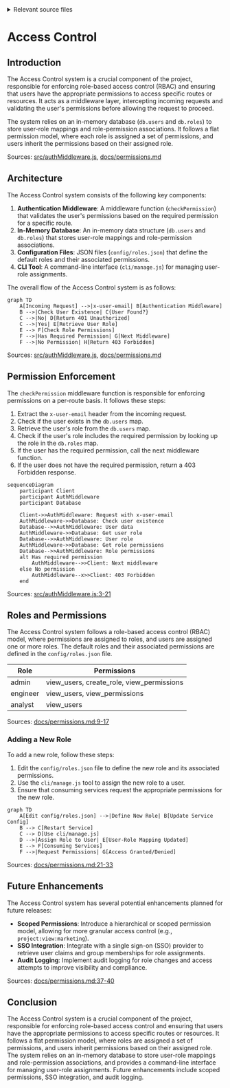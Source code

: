 <details>
<summary>Relevant source files</summary>

The following files were used as context for generating this wiki page:

- [src/authMiddleware.js](https://github.com/agattani123/access-control-service/blob/main/src/authMiddleware.js)
- [docs/permissions.md](https://github.com/agattani123/access-control-service/blob/main/docs/permissions.md)
</details>

# Access Control

## Introduction

The Access Control system is a crucial component of the project, responsible for enforcing role-based access control (RBAC) and ensuring that users have the appropriate permissions to access specific routes or resources. It acts as a middleware layer, intercepting incoming requests and validating the user's permissions before allowing the request to proceed.

The system relies on an in-memory database (`db.users` and `db.roles`) to store user-role mappings and role-permission associations. It follows a flat permission model, where each role is assigned a set of permissions, and users inherit the permissions based on their assigned role.

Sources: [src/authMiddleware.js](), [docs/permissions.md]()

## Architecture

The Access Control system consists of the following key components:

1. **Authentication Middleware**: A middleware function (`checkPermission`) that validates the user's permissions based on the required permission for a specific route.
2. **In-Memory Database**: An in-memory data structure (`db.users` and `db.roles`) that stores user-role mappings and role-permission associations.
3. **Configuration Files**: JSON files (`config/roles.json`) that define the default roles and their associated permissions.
4. **CLI Tool**: A command-line interface (`cli/manage.js`) for managing user-role assignments.

The overall flow of the Access Control system is as follows:

```mermaid
graph TD
    A[Incoming Request] -->|x-user-email| B[Authentication Middleware]
    B -->|Check User Existence| C{User Found?}
    C -->|No| D[Return 401 Unauthorized]
    C -->|Yes| E[Retrieve User Role]
    E --> F[Check Role Permissions]
    F -->|Has Required Permission| G[Next Middleware]
    F -->|No Permission| H[Return 403 Forbidden]
```

Sources: [src/authMiddleware.js](), [docs/permissions.md]()

## Permission Enforcement

The `checkPermission` middleware function is responsible for enforcing permissions on a per-route basis. It follows these steps:

1. Extract the `x-user-email` header from the incoming request.
2. Check if the user exists in the `db.users` map.
3. Retrieve the user's role from the `db.users` map.
4. Check if the user's role includes the required permission by looking up the role in the `db.roles` map.
5. If the user has the required permission, call the next middleware function.
6. If the user does not have the required permission, return a 403 Forbidden response.

```mermaid
sequenceDiagram
    participant Client
    participant AuthMiddleware
    participant Database

    Client->>AuthMiddleware: Request with x-user-email
    AuthMiddleware->>Database: Check user existence
    Database-->>AuthMiddleware: User data
    AuthMiddleware->>Database: Get user role
    Database-->>AuthMiddleware: User role
    AuthMiddleware->>Database: Get role permissions
    Database-->>AuthMiddleware: Role permissions
    alt Has required permission
        AuthMiddleware-->>Client: Next middleware
    else No permission
        AuthMiddleware--x>>Client: 403 Forbidden
    end
```

Sources: [src/authMiddleware.js:3-21]()

## Roles and Permissions

The Access Control system follows a role-based access control (RBAC) model, where permissions are assigned to roles, and users are assigned one or more roles. The default roles and their associated permissions are defined in the `config/roles.json` file.

| Role     | Permissions                                |
|----------|---------------------------------------------|
| admin    | view_users, create_role, view_permissions   |
| engineer | view_users, view_permissions                |
| analyst  | view_users                                  |

Sources: [docs/permissions.md:9-17]()

### Adding a New Role

To add a new role, follow these steps:

1. Edit the `config/roles.json` file to define the new role and its associated permissions.
2. Use the `cli/manage.js` tool to assign the new role to a user.
3. Ensure that consuming services request the appropriate permissions for the new role.

```mermaid
graph TD
    A[Edit config/roles.json] -->|Define New Role| B[Update Service Config]
    B --> C[Restart Service]
    C --> D[Use cli/manage.js]
    D -->|Assign Role to User| E[User-Role Mapping Updated]
    E --> F[Consuming Services]
    F -->|Request Permissions| G[Access Granted/Denied]
```

Sources: [docs/permissions.md:21-33]()

## Future Enhancements

The Access Control system has several potential enhancements planned for future releases:

- **Scoped Permissions**: Introduce a hierarchical or scoped permission model, allowing for more granular access control (e.g., `project:view:marketing`).
- **SSO Integration**: Integrate with a single sign-on (SSO) provider to retrieve user claims and group memberships for role assignments.
- **Audit Logging**: Implement audit logging for role changes and access attempts to improve visibility and compliance.

Sources: [docs/permissions.md:37-40]()

## Conclusion

The Access Control system is a crucial component of the project, responsible for enforcing role-based access control and ensuring that users have the appropriate permissions to access specific routes or resources. It follows a flat permission model, where roles are assigned a set of permissions, and users inherit permissions based on their assigned role. The system relies on an in-memory database to store user-role mappings and role-permission associations, and provides a command-line interface for managing user-role assignments. Future enhancements include scoped permissions, SSO integration, and audit logging.